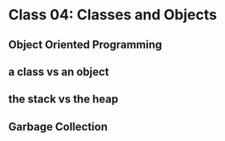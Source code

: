 # Class 04: Classes and Objects

##  Object Oriented Programming

##  a class vs an object

## the stack vs the heap

## Garbage Collection
